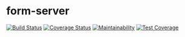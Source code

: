 # form-server
[![Build Status](https://travis-ci.com/mahsheikhdir/form-server.svg?branch=master)](https://travis-ci.com/mahsheikhdir/form-server)
[![Coverage Status](https://coveralls.io/repos/github/mahsheikhdir/form-server/badge.svg?branch=master)](https://coveralls.io/github/mahsheikhdir/form-server?branch=master)
[![Maintainability](https://api.codeclimate.com/v1/badges/c09c0a7f517fa712543d/maintainability)](https://codeclimate.com/github/mahsheikhdir/form-server/maintainability)
[![Test Coverage](https://api.codeclimate.com/v1/badges/c09c0a7f517fa712543d/test_coverage)](https://codeclimate.com/github/mahsheikhdir/form-server/test_coverage)
